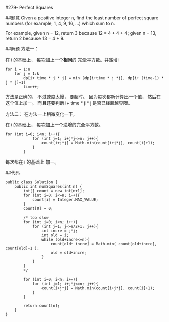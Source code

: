 #279- Perfect Squares

##题意
Given a positive integer n, find the least number of perfect square numbers (for example, 1, 4, 9, 16, ...) which sum to n.

For example, given n = 12, return 3 because 12 = 4 + 4 + 4; given n = 13, return 2 because 13 = 4 + 9.

##解题
方法一：

在 i 的基础上， 每次加上一个**相同**的 完全平方数。并递增i

```
for i = 1:n
	for j = 1:k
		dp[i+ time * j * j] = min (dp[i+time * j *j], dp[i+ (time-1) * j * j]+1)
		time++;
```

方法是正确的， 不过速度太慢， 要超时。 因为每次都新计算出一个值， 然后在这个值上加一。 而且还要判断 i+ time * j * j 是否已经超越界限。



方法二：
在方法一上稍微变化一下， 

在 i 的基础上， 每次加上一个递增的完全平方数。

```
for (int i=0; i<n; i++){
            for (int j=1; i+j*j<=n; j++){
                count[i+j*j] = Math.min(count[i+j*j], count[i]+1);
            }
        }
```
每次都在 i 的基础上 加一。

##代码
```
public class Solution {
    public int numSquares(int n) {
        int[] count = new int[n+1];
        for (int i=0; i<=n; i++){
            count[i] = Integer.MAX_VALUE;
        }
        count[0] = 0;
        
        /* too slow
        for (int i=0; i<n; i++){
            for (int j=1; j<=n/2+1; j++){
                int incre = j*j;
                int old = i;
                while (old+incre<=n){
                    count[old+ incre] = Math.min( count[old+incre], count[old]+1 );
                    old = old+incre;
                }
            }
        }
        */
        
        for (int i=0; i<n; i++){
            for (int j=1; i+j*j<=n; j++){
                count[i+j*j] = Math.min(count[i+j*j], count[i]+1);
            }
        }
        
        return count[n];
    }
}
```